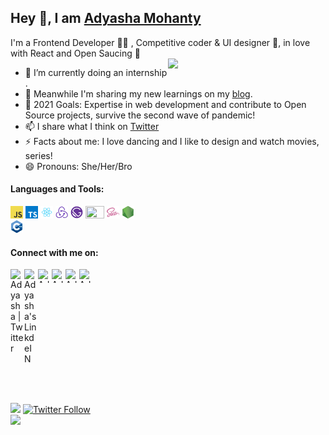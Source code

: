## Hey 👋, I am [Adyasha Mohanty](https://adyablogs.tech/)
I'm a Frontend Developer 👩‍💻 , Competitive coder & UI designer 💜, in love with React and Open Saucing 🍕
<br>
<img align="right" width="50%" src="https://user-images.githubusercontent.com/54095539/103103952-894d4980-464a-11eb-8670-5b026829077b.png">

- 🔭 I’m currently doing an internship .
- 🌱 Meanwhile I'm sharing my new learnings on my [blog](https://adyablogs.tech//).
- 🥅 2021 Goals: Expertise in web development and contribute to Open Source projects, survive the second wave of pandemic!
- 📫 I share what I think on [Twitter](https://twitter.com/Adyasha8105)
- ⚡ Facts about me: I love dancing and I like to design and watch movies, series!
- 😄 Pronouns: She/Her/Bro

#### Languages and Tools:

<code><img height="20" src="https://raw.githubusercontent.com/github/explore/80688e429a7d4ef2fca1e82350fe8e3517d3494d/topics/javascript/javascript.png"></code>
<code><img height="20" src="https://raw.githubusercontent.com/github/explore/80688e429a7d4ef2fca1e82350fe8e3517d3494d/topics/typescript/typescript.png"></code>
<code><img height="20" src="https://raw.githubusercontent.com/github/explore/80688e429a7d4ef2fca1e82350fe8e3517d3494d/topics/react/react.png"></code>
<code><img height="20" src="https://raw.githubusercontent.com/github/explore/80688e429a7d4ef2fca1e82350fe8e3517d3494d/topics/redux/redux.png"></code>
<code><img height="20" src="https://raw.githubusercontent.com/github/explore/e94815998e4e0713912fed477a1f346ec04c3da2/topics/gatsby/gatsby.png"></code>
<code><img height="20" width="30" src="https://github.com/jalbertsr/logo-badge-images/blob/master/img/rsz_nextjs.png?raw=true"></code>
<code><img height="20" src="https://raw.githubusercontent.com/github/explore/80688e429a7d4ef2fca1e82350fe8e3517d3494d/topics/sass/sass.png"></code>
<code><img height="20" src="https://raw.githubusercontent.com/github/explore/80688e429a7d4ef2fca1e82350fe8e3517d3494d/topics/nodejs/nodejs.png"></code>   
<code><img height="20" src="https://raw.githubusercontent.com/github/explore/80688e429a7d4ef2fca1e82350fe8e3517d3494d/topics/cpp/cpp.png"></code>

#### Connect with me on:

<table>
    <div align="center m-5" >
        <a href="https://twitter.com/Adyasha8105">
        <img align="left" alt="Adyasha | Twitter" width="22px" src="https://cdn.jsdelivr.net/npm/simple-icons@v3/icons/twitter.svg" />
        </a>
        <a href="https://www.linkedin.com/in/adyasha-mohanty-7a6254191/">
        <img align="left" alt="Adyasha's LinkdeIN" width="22px" src="https://cdn.jsdelivr.net/npm/simple-icons@v3/icons/linkedin.svg" />
        </a>
        <a href="https://dev.to/adyasha8105">
        <img align="left" alt="Adyasha"s medium" width="22px" height="22px" src="https://d2fltix0v2e0sb.cloudfront.net/dev-badge.svg" />
        </a>
        <a href="https://www.behance.net/adyasha8105">
        <img align="left" alt="Adyasha"s medium" width="22px" height="22px" src="https://cdn.jsdelivr.net/npm/simple-icons@v3/icons/behance.svg" />
        </a>
        <a href="https://www.instagram.com/adyaa_08/">
        <img align="left" alt="Adyasha's instagram" width="22px" height="22px" src="https://cdn.jsdelivr.net/npm/simple-icons@v3/icons/instagram.svg" />
        </a>
        <a href="https://medium.com/@adyashamohanty8105">
        <img align="left" alt="Adyasha"s medium" width="22px" height="22px" src="https://cdn.jsdelivr.net/npm/simple-icons@v3/icons/medium.svg" />
        </a>
      </div>                                                                                                                 
</table>
<br>
<br>
                                                                                                                          
![](https://komarev.com/ghpvc/?username=Adyasha8105&color=79FFE1)                                                                                                                 <a href="https://twitter.com/intent/follow?screen_name=Adyasha8105"><img alt="Twitter Follow" src="https://img.shields.io/twitter/follow/Adyasha8105?style=social" /></a>   
[<img src ="https://img.shields.io/badge/Email-Here-%23E4405F.svg?&style=for-the-badge&logo=&logoColor=#6C63FF">](mailto:adyashamohanty8105@gmail.com)
